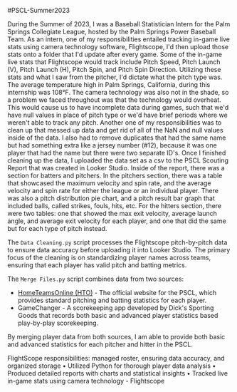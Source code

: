 #PSCL-Summer2023

During the Summer of 2023, I was a Baseball Statistician Intern for the Palm Springs Collegiate League, hosted by the Palm Springs Power Baseball Team. As an intern, one of my responsibilities entailed tracking in-game live stats using camera technology software, Flightscope, I'd then upload those stats onto a folder that I'd update after every game. Some of the in-game live stats that Flightscope would track include Pitch Speed, Pitch Launch (V), Pitch Launch (H), Pitch Spin, and Pitch Spin Direction. Utilizing these stats and what I saw from the pitcher, I'd dictate what the pitch type was. The average temperature high in Palm Springs, California, during this internship was 108°F. The camera technology was also not in the shade, so a problem we faced throughout was that the technology would overheat. This would cause us to have incomplete data during games, such that we'd have null values in place of pitch type or we'd have brief periods where we weren't able to track any pitch. Another one of my responsibilities was to clean up that messed up data and get rid of all of the NaN and null values inside of the data. I also had to remove duplicates that had the same name but had something extra like a jersey number (#12), because it was one player that had the name but there were two separate ID's. Once I finished cleaning up the data, I uploaded the data set as a csv to the PSCL Scouting Report that was created in Looker Studio. Inside of the report, there was a section for batters and pitchers. In the pitchers section, there was a table that showcased the maximum velocity and spin rate, and the average velocity and spin rate for either the league or an individual player. There was also a pitch distribution pie chart, and a pitch result bar graph that included balls, called strikes, fouls, hits, etc. For the hitters section, there were two tables: one that showed the max exit velocity, average launch angle, and average exit velocity for each player, and one that did the same but for each type of pitch instead.

The `Data Cleaning.py` script processes the Flightscope pitch-by-pitch data to ensure data accuracy before uploading it into Looker Studio. The primary focus of the cleaning is on standardizing player names across teams, ensuring that each player has valid pitch and batting metrics. 

The `Merge Files.py` script combines data from two sources:
* [HomeTeamsOnline (HTO)](https://www.hometeamsonline.com/teams/Default.asp?s=baseball&u=PALMSPRINGSCOLLEGIAT) - The official website for the PSCL, which provides standard pitching and batting statistics for each player.
* GameChanger -  A scorekeeping app developed by Dick's Sporting Goods that records both basic and advanced player statistics based play-by-play scorekeeping.

By merging player data from both sources, I am able to provide both basic and advanced statistics for each pitcher and hitter in the PSCL. 


FlightScope responsibilities: managed roster, ensuring data accuracy, and organized storage • Utilized Python for thorough player data analysis • Produced detailed reports with charts and statistical insights • Tracked live in-game stats using camera technology - Flightscope
